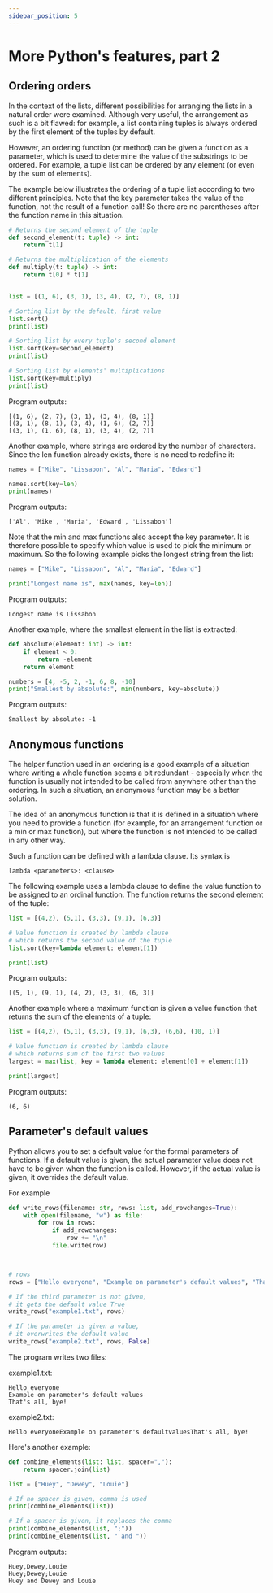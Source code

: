 ```yaml
---
sidebar_position: 5
---
```


# More Python's features, part 2

## Ordering orders

In the context of the lists, different possibilities for arranging the lists in a natural order were examined. Although very useful, the arrangement as such is a bit flawed: for example, a list containing tuples is always ordered by the first element of the tuples by default.

However, an ordering function (or method) can be given a function as a parameter, which is used to determine the value of the substrings to be ordered. For example, a tuple list can be ordered by any element (or even by the sum of elements).

The example below illustrates the ordering of a tuple list according to two different principles. Note that the key parameter takes the value of the function, not the result of a function call! So there are no parentheses after the function name in this situation.

```python 
# Returns the second element of the tuple
def second_element(t: tuple) -> int:
    return t[1]

# Returns the multiplication of the elements
def multiply(t: tuple) -> int:
    return t[0] * t[1]


list = [(1, 6), (3, 1), (3, 4), (2, 7), (8, 1)]

# Sorting list by the default, first value
list.sort()
print(list)

# Sorting list by every tuple's second element
list.sort(key=second_element)
print(list)

# Sorting list by elements' multiplications
list.sort(key=multiply)
print(list)
 ```

Program outputs:
```
[(1, 6), (2, 7), (3, 1), (3, 4), (8, 1)]
[(3, 1), (8, 1), (3, 4), (1, 6), (2, 7)]
[(3, 1), (1, 6), (8, 1), (3, 4), (2, 7)]
 ```

Another example, where strings are ordered by the number of characters. Since the len function already exists, there is no need to redefine it:


```python 
names = ["Mike", "Lissabon", "Al", "Maria", "Edward"]

names.sort(key=len)
print(names)
 ```

Program outputs:
```
['Al', 'Mike', 'Maria', 'Edward', 'Lissabon']
 ```

Note that the min and max functions also accept the key parameter. It is therefore possible to specify which value is used to pick the minimum or maximum. So the following example picks the longest string from the list:

```python 
names = ["Mike", "Lissabon", "Al", "Maria", "Edward"]

print("Longest name is", max(names, key=len))
 ```

Program outputs:
```
Longest name is Lissabon
 ```

Another example, where the smallest element in the list is extracted:

```python 
def absolute(element: int) -> int:
    if element < 0:
        return -element
    return element

numbers = [4, -5, 2, -1, 6, 8, -10]
print("Smallest by absolute:", min(numbers, key=absolute))
 ```

Program outputs:
```
Smallest by absolute: -1
 ```

## Anonymous functions

The helper function used in an ordering is a good example of a situation where writing a whole function seems a bit redundant - especially when the function is usually not intended to be called from anywhere other than the ordering. In such a situation, an anonymous function may be a better solution.

The idea of an anonymous function is that it is defined in a situation where you need to provide a function (for example, for an arrangement function or a min or max function), but where the function is not intended to be called in any other way.

Such a function can be defined with a lambda clause. Its syntax is

`lambda <parameters>: <clause>`

The following example uses a lambda clause to define the value function to be assigned to an ordinal function. The function returns the second element of the tuple:

```python 
list = [(4,2), (5,1), (3,3), (9,1), (6,3)]

# Value function is created by lambda clause
# which returns the second value of the tuple
list.sort(key=lambda element: element[1])

print(list)
 ```

Program outputs:
```
[(5, 1), (9, 1), (4, 2), (3, 3), (6, 3)]
 ```

Another example where a maximum function is given a value function that returns the sum of the elements of a tuple:

```python 
list = [(4,2), (5,1), (3,3), (9,1), (6,3), (6,6), (10, 1)]

# Value function is created by lambda clause
# which returns sum of the first two values
largest = max(list, key = lambda element: element[0] + element[1])

print(largest)
 ```

Program outputs:
``` 
(6, 6)
 ```


## Parameter's default values

Python allows you to set a default value for the formal parameters of functions. If a default value is given, the actual parameter value does not have to be given when the function is called. However, if the actual value is given, it overrides the default value.

For example

```python 
def write_rows(filename: str, rows: list, add_rowchanges=True):
    with open(filename, "w") as file:
        for row in rows:
            if add_rowchanges:
                row += "\n"
            file.write(row)



# rows
rows = ["Hello everyone", "Example on parameter's default values", "That's all, bye!"]

# If the third parameter is not given, 
# it gets the default value True
write_rows("example1.txt", rows)

# If the parameter is given a value, 
# it overwrites the default value
write_rows("example2.txt", rows, False)
 ```

The program writes two files:

example1.txt:
```
Hello everyone
Example on parameter's default values
That's all, bye!
 ```

example2.txt:
``` 
Hello everyoneExample on parameter's defaultvaluesThat's all, bye!
 ```

Here's another example:

```python 
def combine_elements(list: list, spacer=","):
    return spacer.join(list)

list = ["Huey", "Dewey", "Louie"]

# If no spacer is given, comma is used
print(combine_elements(list))

# If a spacer is given, it replaces the comma
print(combine_elements(list, ";"))
print(combine_elements(list, " and "))
 ```

Program outputs:
```
Huey,Dewey,Louie
Huey;Dewey;Louie
Huey and Dewey and Louie
 ```